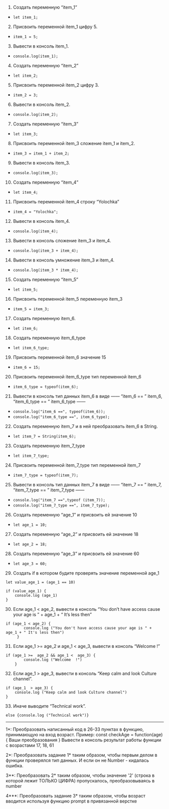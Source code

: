  1. Создать переменную “item_1”
* `let item_1;`
 2. Присвоить переменной item_1 цифру 5.
* `item_1 = 5;`
 3. Вывести в консоль item_1.
* `console.log(item_1);`
 4. Создать переменную “item_2”
* `let item_2;`
 5. Присвоить переменной item_2 цифру 3.
* `item_2 = 3;`
 6. Вывести в консоль item_2.
* `console.log(item_2);`
 7. Создать переменную “item_3”
* `let item_3;`
 8. Присвоить переменной item_3 сложение item_1 и item_2.
* `item_3 = item_1 + item_2;`
 9. Вывести в консоль item_3.
* `console.log(item_3);`
 10. Создать переменную “item_4”
* `let item_4;`
 11. Присвоить переменной item_4 строку “Yolochka”
* `item_4 = "Yolochka";`
 12. Вывести в консоль item_4.
* `console.log(item_4);`
 13. Вывести в консоль сложение item_3 и item_4.
* `console.log(item_3 + item_4);`
 14. Вывести в консоль умножение item_3 и item_4.
* `console.log(item_3 * item_4);`
 15. Создать переменную “item_5”
* `let item_5;`
 16. Присвоить переменной item_5 переменную item_3
* `item_5 = item_3;`
 17. Создать переменную item_6.
* `let item_6;`
 18. Создать переменную item_6_type
* `let item_6_type;`
 19. Присвоить переменной item_6 значение 15
* `item_6 = 15;`
 20. Присвоить переменной item_6_type тип переменной item_6
* `item_6_type = typeof(item_6);`
 21. Вывести в консоль тип данных item_6 в виде ——  “item_6 == ”  item_6,  “item_6_type == ”  item_6_type ——  
* `console.log("item_6 ==", typeof(item_6));`
* `console.log("item_6_type ==", item_6_type);`
 22. Создать переменную item_7 и в ней преобразовать item_6 в String.
* `let item_7 = String(item_6);`
 23. Создать переменную item_7_type
* `let item_7_type;`
 24. Присвоить переменной item_7_type тип переменной item_7
* `item_7_type = typeof(item_7);`
 25. Вывести в консоль тип данных item_7 в виде ——  “item_7 == ”  item_7,  “item_7_type == ”  item_7_type ——  
* `console.log("item_7 ==",typeof (item_7));`
* `console.log("item_7_type ==", item_7_type);`
 26. Создать переменную “age_1” и присвоить ей значение 10
* `let age_1 = 10;`
 27. Создать переменную “age_2” и присвоить ей значение 18
* `let age_2 = 18;`
 28. Создать переменную “age_3” и присвоить ей значение 60
* `let age_3 = 60;` 
 29. Создать if в котором будите проверять значение переменной age_1
```
let value_age_1 = (age_1 == 10)

if (value_age_1) {
    console.log (age_1)
}
```
 30. Если age_1 < age_2, вывести в консоль  “You don’t have access cause your age is ” + age_1 + “ It’s less then”
```
if (age_1 < age_2) {
        console.log ("You don't have access cause your age is " + age_1 + " It's less then")
     }
```
 31. Если age_1 >=  age_2 и age_1 <  age_3, вывести в консоль “Welcome  !”
```
if (age_1 >=  age_2 && age_1 <  age_3) {
        console.log ("Welcome  !")
    }
```
 32. Если age_1  > age_3, вывести в консоль “Keep calm and look Culture channel”.
```
if (age_1  > age_3) {
    console.log ("Keep calm and look Culture channel")
}
```
 33. Иначе выводите “Technical work”.
```
else {console.log ("Technical work")}
```

***

1*:
Преобразовать написанный код в 26-33 пунктах в функцию, принимающую на вход возраст.
Пример: const checkAge = function(age) {
Ваши преобразования
}
Вывести в консоль результат работы функции с возрастами 17, 18, 61

2*:
Преобразовать задание 1* таким образом, чтобы первым делом в функции проверялся тип данных. И если он не Number - кидалась ошибка.

3**:
Преобразовать 2* таким образом, чтобы значение '2' (строка в которой лежит ТОЛЬКО ЦИФРА) пропускалось, преобразовываясь в number

4***:
Преобразовать задание 3* таким образом, чтобы возраст вводится используя функцию prompt в привязанной верстке
